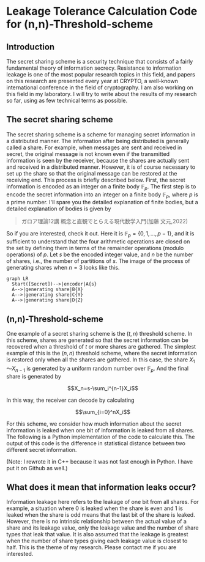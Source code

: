 # Leakage Tolerance Calculation Code for (n,n)-Threshold-scheme
## Introduction
The secret sharing scheme is a security technique that consists of a fairly fundamental theory of information secrecy. Resistance to information leakage is one of the most popular research topics in this field, and papers on this research are presented every year at CRYPTO, a well-known international conference in the field of cryptography.
I am also working on this field in my laboratory. I will try to write about the results of my research so far, using as few technical terms as possible.

## The secret sharing scheme
The secret sharing scheme is a scheme for managing secret information in a distributed manner. The information after being distributed is generally called a share. For example, when messages are sent and received in secret, the original message is not known even if the transmitted information is seen by the receiver, because the shares are actually sent and received in a distributed manner. However, it is of course necessary to set up the share so that the original message can be restored at the receiving end.
This process is briefly described below. First, the secret information is encoded as an integer on a finite body $`\mathbb{F}_{p}`$. The first step is to encode the secret information into an integer on a finite body $`\mathbb{F}_{p}`$, where $`p`$ is a prime number. I'll spare you the detailed explanation of finite bodies, but a detailed explanation of bodies is given by
>ガロア理論12講 概念と直観でとらえる現代数学入門(加藤 文元,2022)

So if you are interested, check it out. Here it is $`\mathbb{F}_{p}=\lbrace0,1,\ldots,p-1\rbrace`$, and it is sufficient to understand that the four arithmetic operations are closed on the set by defining them in terms of the remainder operations (modulo operations) of $`p`$. Let $`s`$ be the encoded integer value, and $`n`$ be the number of shares, i.e., the number of partitions of $`s`$. The image of the process of generating shares when $`n=3`$ looks like this.
```mermaid
graph LR
  Start([Secret])-->|encoder|A{s}
  A-->|generating share|B{X}
  A-->|generating share|C{Y}
  A-->|generating share|D{Z}
```

## (n,n)-Threshold-scheme
One example of a secret sharing scheme is the $`(t,n)`$ threshold scheme. In this scheme, shares are generated so that the secret information can be recovered when a threshold of $`t`$ or more shares are gathered. The simplest example of this is the $`(n,n)`$ threshold scheme, where the secret information is restored only when all the shares are gathered.
In this case, the share $`X_1\text{～}X_{n-1}`$ is generated by a uniform random number over $`\mathbb{F}_{p}`$.
And the final share is generated by

$$X_n=s-\sum_i^{n-1}X_i$$

In this way, the receiver can decode by calculating

$$\sum_{i=0}^nX_i$$

For this scheme, we consider how much information about the secret information is leaked when one bit of information is leaked from all shares.
The following is a Python implementation of the code to calculate this.
The output of this code is the difference in statistical distance between two different secret information.

(Note: I rewrote it in C++ because it was not fast enough in Python. I have put it on Github as well.)

## What does it mean that information leaks occur?
Information leakage here refers to the leakage of one bit from all shares. For example, a situation where 0 is leaked when the share is even and 1 is leaked when the share is odd means that the last bit of the share is leaked. However, there is no intrinsic relationship between the actual value of a share and its leakage value, only the leakage value and the number of share types that leak that value. It is also assumed that the leakage is greatest when the number of share types giving each leakage value is closest to half. This is the theme of my research. Please contact me if you are interested.
